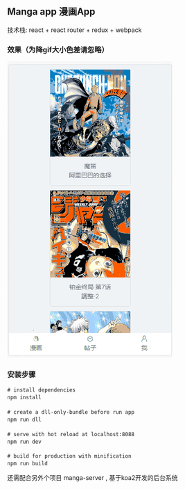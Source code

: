 ## Manga app 漫画App
技术栈: react +  react router  +  redux  +  webpack

### 效果（为降gif大小色差请忽略）
![11.gif](https://github.com/humyfred/manga/blob/master/screenshot/11.gif)

### 安装步骤
```html
# install dependencies
npm install

# create a dll-only-bundle before run app 
npm run dll

# serve with hot reload at localhost:8088
npm run dev

# build for production with minification
npm run build
```   
还需配合另外个项目 manga-server , 基于koa2开发的后台系统